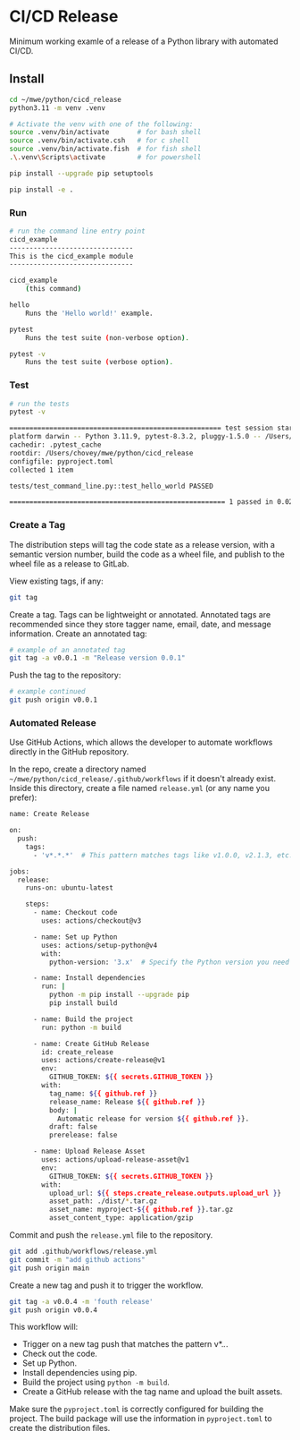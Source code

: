 # CI/CD Release

Minimum working examle of a release of a Python library with automated CI/CD.

## Install

```bash
cd ~/mwe/python/cicd_release
python3.11 -m venv .venv

# Activate the venv with one of the following:
source .venv/bin/activate       # for bash shell
source .venv/bin/activate.csh   # for c shell
source .venv/bin/activate.fish  # for fish shell
.\.venv\Scripts\activate        # for powershell

pip install --upgrade pip setuptools

pip install -e .
```

### Run

```bash
# run the command line entry point
cicd_example
-------------------------------
This is the cicd_example module
-------------------------------

cicd_example
    (this command)

hello
    Runs the 'Hello world!' example.

pytest
    Runs the test suite (non-verbose option).

pytest -v
    Runs the test suite (verbose option).
```

### Test

```bash
# run the tests
pytest -v

===================================================== test session starts =====================================================
platform darwin -- Python 3.11.9, pytest-8.3.2, pluggy-1.5.0 -- /Users/chovey/mwe/python/cicd_release/.venv/bin/python3.11
cachedir: .pytest_cache
rootdir: /Users/chovey/mwe/python/cicd_release
configfile: pyproject.toml
collected 1 item                                                                                                              

tests/test_command_line.py::test_hello_world PASSED                                                                     [100%]

====================================================== 1 passed in 0.02s ======================================================
```

### Create a Tag

The distribution steps will tag the code state as a release version, with a semantic version number, build the code as a wheel file, and publish to the wheel file as a release to GitLab.

View existing tags, if any:

```bash
git tag
```

Create a tag.  Tags can be lightweight or annotated.
Annotated tags are recommended since they store tagger name, email, date, and
message information.  Create an annotated tag:

```bash
# example of an annotated tag
git tag -a v0.0.1 -m "Release version 0.0.1"
```

Push the tag to the repository:

```bash
# example continued
git push origin v0.0.1
```

### Automated Release

Use GitHub Actions, which allows the developer to automate workflows directly in 
the GitHub repository.

In the repo, create a directory named `~/mwe/python/cicd_release/.github/workflows` if it doesn't already exist. 
Inside this directory, create a file named `release.yml` (or any name you prefer):

```bash
name: Create Release

on:
  push:
    tags:
      - 'v*.*.*'  # This pattern matches tags like v1.0.0, v2.1.3, etc.

jobs:
  release:
    runs-on: ubuntu-latest

    steps:
      - name: Checkout code
        uses: actions/checkout@v3

      - name: Set up Python
        uses: actions/setup-python@v4
        with:
          python-version: '3.x'  # Specify the Python version you need

      - name: Install dependencies
        run: |
          python -m pip install --upgrade pip
          pip install build

      - name: Build the project
        run: python -m build

      - name: Create GitHub Release
        id: create_release
        uses: actions/create-release@v1
        env:
          GITHUB_TOKEN: ${{ secrets.GITHUB_TOKEN }}
        with:
          tag_name: ${{ github.ref }}
          release_name: Release ${{ github.ref }}
          body: |
            Automatic release for version ${{ github.ref }}.
          draft: false
          prerelease: false

      - name: Upload Release Asset
        uses: actions/upload-release-asset@v1
        env:
          GITHUB_TOKEN: ${{ secrets.GITHUB_TOKEN }}
        with:
          upload_url: ${{ steps.create_release.outputs.upload_url }}
          asset_path: ./dist/*.tar.gz
          asset_name: myproject-${{ github.ref }}.tar.gz
          asset_content_type: application/gzip
```

Commit and push the `release.yml` file to the repository.

```bash
git add .github/workflows/release.yml
git commit -m "add github actions"
git push origin main
```

Create a new tag and push it to trigger the workflow.

```bash
git tag -a v0.0.4 -m 'fouth release'
git push origin v0.0.4
```

This workflow will:

* Trigger on a new tag push that matches the pattern v*.*.*.
* Check out the code.
* Set up Python.
* Install dependencies using pip.
* Build the project using `python -m build`.
* Create a GitHub release with the tag name and upload the built assets.

Make sure the `pyproject.toml` is correctly configured for building the project.
The build package will use the information in `pyproject.toml` to create the distribution files.
